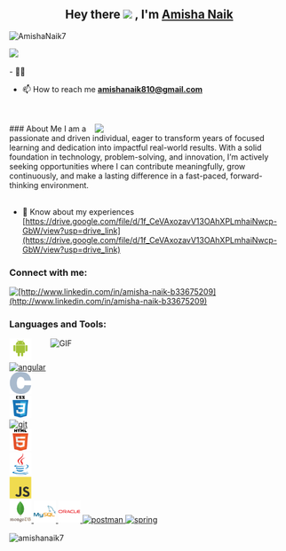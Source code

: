 <h2 align="center">
  Hey there <img src="https://media.giphy.com/media/hvRJCLFzcasrR4ia7z/giphy.gif" width="28"> , I'm <a href="">Amisha  Naik </a> 
    
</h2>

<!-- <a href="amishanaik810@gmail.com">
  <img align="left" alt="Amisha Naik Email" width="40px" src="https://thumbs.dreamstime.com/b/%D0%BF%D0%B5%D1%87%D0%B0%D1%82%D1%8C-201003176.jpg" />
</a> -->
<p align="left"> <img src="https://komarev.com/ghpvc/?username=AmishaNaik7&label=Profile%20views&color=0e75b6&style=flat" alt="AmishaNaik7" /> </p>
<img src="https://readme-typing-svg.herokuapp.com/?lines=Eat%20;Sleep%20;Code%20;Repeat&center=true&width=500&height=50">
 <p align="left">
 
 
</p>
- 👨‍💻 

- 📫 How to reach me **amishanaik810@gmail.com**
<br/>
<br/>
### About Me
<img align='right' src="https://miro.medium.com/max/875/1*qdAW1TjCN57h1lbuuzvchg.gif" width="350">
I am a passionate and driven individual, eager to transform years of focused learning and dedication into impactful real-world results. With a solid foundation in technology, problem-solving, and innovation, I’m actively seeking opportunities where I can contribute meaningfully, grow continuously, and make a lasting difference in a fast-paced, forward-thinking environment.
<br/>
<br/>

 
- 📄 Know about my experiences [https://drive.google.com/file/d/1f_CeVAxozavV13OAhXPLmhaiNwcp-GbW/view?usp=drive_link](https://drive.google.com/file/d/1f_CeVAxozavV13OAhXPLmhaiNwcp-GbW/view?usp=drive_link)

<h3 align="left">Connect with me:</h3>
<p align="left">
<a href="https://linkedin.com/in/http://www.linkedin.com/in/amisha-naik-b33675209" target="blank"><img align="center" src="https://raw.githubusercontent.com/rahuldkjain/github-profile-readme-generator/master/src/images/icons/Social/linked-in-alt.svg" alt="[http://www.linkedin.com/in/amisha-naik-b33675209](http://www.linkedin.com/in/amisha-naik-b33675209)" height="30" width="40" /></a>
</p>

<h3 align="left">Languages and Tools:</h3>
<img align="right" alt="GIF" clear = "both" src="https://mir-s3-cdn-cf.behance.net/project_modules/1400/2a991c104600841.5f66ba42edf6a.gif" width="430" height="250" />
<p align="left">
<p align="left"> <a href="https://developer.android.com" target="_blank" rel="noreferrer"> <img src="https://raw.githubusercontent.com/devicons/devicon/master/icons/android/android-original-wordmark.svg" alt="android" width="40" height="40"/> </a> <a href="https://angular.io" target="_blank" rel="noreferrer"> <img src="https://angular.io/assets/images/logos/angular/angular.svg" alt="angular" width="40" height="40"/> </a> <a href="https://www.cprogramming.com/" target="_blank" rel="noreferrer"> <img src="https://raw.githubusercontent.com/devicons/devicon/master/icons/c/c-original.svg" alt="c" width="40" height="40"/> </a> <a href="https://www.w3schools.com/css/" target="_blank" rel="noreferrer"> <img src="https://raw.githubusercontent.com/devicons/devicon/master/icons/css3/css3-original-wordmark.svg" alt="css3" width="40" height="40"/> </a> <a href="https://git-scm.com/" target="_blank" rel="noreferrer"> <img src="https://www.vectorlogo.zone/logos/git-scm/git-scm-icon.svg" alt="git" width="40" height="40"/> </a> <a href="https://www.w3.org/html/" target="_blank" rel="noreferrer"> <img src="https://raw.githubusercontent.com/devicons/devicon/master/icons/html5/html5-original-wordmark.svg" alt="html5" width="40" height="40"/> </a> <a href="https://www.java.com" target="_blank" rel="noreferrer"> <img src="https://raw.githubusercontent.com/devicons/devicon/master/icons/java/java-original.svg" alt="java" width="40" height="40"/> </a> <a href="https://developer.mozilla.org/en-US/docs/Web/JavaScript" target="_blank" rel="noreferrer"> <img src="https://raw.githubusercontent.com/devicons/devicon/master/icons/javascript/javascript-original.svg" alt="javascript" width="40" height="40"/> </a> <a href="https://www.mongodb.com/" target="_blank" rel="noreferrer"> <img src="https://raw.githubusercontent.com/devicons/devicon/master/icons/mongodb/mongodb-original-wordmark.svg" alt="mongodb" width="40" height="40"/> </a> <a href="https://www.mysql.com/" target="_blank" rel="noreferrer"> <img src="https://raw.githubusercontent.com/devicons/devicon/master/icons/mysql/mysql-original-wordmark.svg" alt="mysql" width="40" height="40"/> </a> <a href="https://www.oracle.com/" target="_blank" rel="noreferrer"> <img src="https://raw.githubusercontent.com/devicons/devicon/master/icons/oracle/oracle-original.svg" alt="oracle" width="40" height="40"/> </a> <a href="https://postman.com" target="_blank" rel="noreferrer"> <img src="https://www.vectorlogo.zone/logos/getpostman/getpostman-icon.svg" alt="postman" width="40" height="40"/> </a> <a href="https://spring.io/" target="_blank" rel="noreferrer"> <img src="https://www.vectorlogo.zone/logos/springio/springio-icon.svg" alt="spring" width="40" height="40"/> </a> </p>

<p><img align="center" src="https://github-readme-stats.vercel.app/api/top-langs?username=amishanaik7&show_icons=true&locale=en&layout=compact" alt="amishanaik7" /></p>
